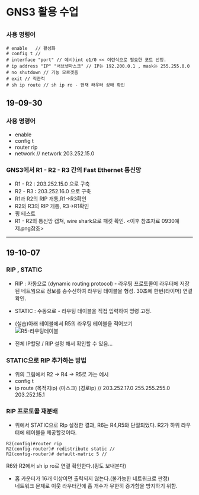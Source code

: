 # GNS3 활용 수업

## 

### 사용 명령어
```
# enable   // 활성화
# config t // 
# interface "port" // 예시)int e1/0 << 이런식으로 필요한 포트 선정. 
# ip address "IP" "서브넷마스크" // IP는 192.200.0.1 , mask는 255.255.0.0
# no shutdown // 기능 모르겟음
# exit // 직관적
# sh ip route // sh ip ro - 현재 라우터 상태 확인
```
## 19-09-30
### 사용 명령어
* enable
* config t
* router rip
* network <IP> // network 203.252.15.0
  
### GNS3에서 R1 - R2 - R3 간의 Fast Ethernet 통신망
* R1 - R2 : 203.252.15.0 으로 구축
* R2 - R3 : 203.252.16.0 으로 구축
* R1과 R2의 RIP 개통,R1->R3확인
* R2와 R3의 RIP 개통, R3->R1확인
* 핑 테스트
* R1 - R2의 통신망 캡쳐, wire shark으로 패킷 확인. <이후 참조자료 0930예제.png참조>
---
## 19-10-07
### RIP , STATIC 
* RIP : 자동으로 (dynamic routing protocol) - 라우팅 프로토콜이 라우터에 저장된 네트웤으로 정보를 송수신하여 라우팅 테이블을 형성. 30초에 한번(타이머) 연결 확인.
* STATIC : 수동으로 - 라우팅 테이블을 직접 입력하여 명령 고정.

* (실습)아래 테이블에서 R5의 라우팅 테이블을 적어보기<br>
![R5-라우팅테이블](https://github.com/Saeryang/19_Univ./blob/master/IMG/191007001.PNG?raw=true)
* 전체 IP할당 / RIP 설정 해서 확인할 수 있음...

### STATIC으로 RIP 추가하는 방법
* 위의 그림에서 R2 -> R4 -> R5로 가는 예시
* config t 
* ip route (목적지ip) (마스크) (경로ip) // 203.252.17.0 255.255.255.0 203.252.15.1

### RIP 프로토콜 재분배
* 위에서 STATIC으로 RIp 설정한 결과, R6는 R4,R5와 단절되었다. R2가 하위 라우터에 테이블을 제공할것이다.
```
R2(config)#router rip
R2(config-router)# redistribute static //
R2(config-router)# default-matric 5 //
```
R6와 R2에서 sh ip ro로 연결 확인한다.(핑도 보내본다)<br>
* 홉 카운터가 16개 이상이면 출력되지 않는다.(불가능한 네트워크로 판정) <br>
네트워크 문제로 이웃 라우터간에 홉 개수가 무한히 증가함을 방지하기 위함.

